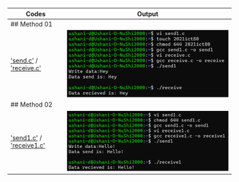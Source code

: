   | Codes | Output |
  |-------|--------|
  | ## Method 01| |
  |['send.c'](./Codes/send.c) / ['receive.c'](./Codes/receive.c)|![1.png](./Outputs/1.png) |
  | ## Method 02| |
  |['send1.c'](./Codes/send1.c) / ['receive1.c'](./Codes/receive1.c)|![2.png](./Outputs/2.png) |

